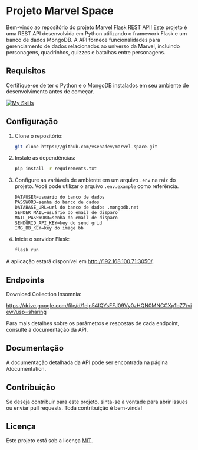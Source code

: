 # Projeto Marvel Space

Bem-vindo ao repositório do projeto Marvel Flask REST API! Este projeto é uma REST API desenvolvida em Python utilizando o framework Flask e um banco de dados MongoDB. A API fornece funcionalidades para gerenciamento de dados relacionados ao universo da Marvel, incluindo personagens, quadrinhos, quizzes e batalhas entre personagens.

## Requisitos

Certifique-se de ter o Python e o MongoDB instalados em seu ambiente de desenvolvimento antes de começar.

[![My Skills](https://skillicons.dev/icons?i=py,flask,mongodb)](https://skillicons.dev)

## Configuração

1. Clone o repositório:

    ```bash
    git clone https://github.com/vsenadev/marvel-space.git
    ```

2. Instale as dependências:

    ```bash
    pip install -r requirements.txt
    ```

3. Configure as variáveis de ambiente em um arquivo `.env` na raiz do projeto. Você pode utilizar o arquivo `.env.example` como referência.

    ```env
    DATAUSER=usuário do banco de dados
    PASSWORD=senha do banco de dados
    DATABASE_URL=url do banco de dados .mongodb.net
    SENDER_MAIL=usuário do email de disparo 
    MAIL_PASSWORD=senha do email de disparo
    SENDGRID_API_KEY=key do send grid
    IMG_BB_KEY=key do image bb
    ```

4. Inicie o servidor Flask:

    ```bash
    flask run
    ```

A aplicação estará disponível em http://192.168.100.71:3050/.

## Endpoints

Download Collection Insomnia:

https://drive.google.com/file/d/1ejn54IQYsFFJ09Vy0zHQN0MNCCXp1bZ7/view?usp=sharing

Para mais detalhes sobre os parâmetros e respostas de cada endpoint, consulte a documentação da API.

## Documentação

A documentação detalhada da API pode ser encontrada na página /documentation.

## Contribuição

Se deseja contribuir para este projeto, sinta-se à vontade para abrir issues ou enviar pull requests. Toda contribuição é bem-vinda!

## Licença

Este projeto está sob a licença [MIT](LICENSE).
